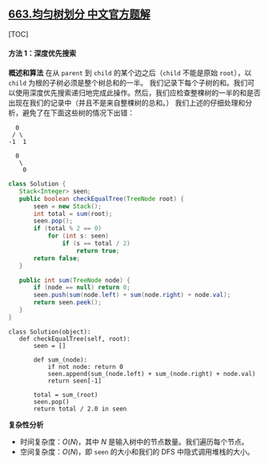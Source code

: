 ## [663.均匀树划分 中文官方题解](https://leetcode.cn/problems/equal-tree-partition/solutions/100000/jun-yun-shu-hua-fen-by-leetcode-solution-y1wk)
[TOC]

#### 方法 1：深度优先搜索

 **概述和算法**
 在从 `parent` 到 `child` 的某个边之后（`child` 不能是原始 `root`），以 `child` 为根的子树必须是整个树总和的一半。
 我们记录下每个子树的和。我们可以使用深度优先搜索递归地完成此操作。然后，我们应检查整棵树的一半的和是否出现在我们的记录中（并且不是来自整棵树的总和。）
 我们上述的仔细处理和分析，避免了在下面这些树的情况下出错：

```text
  0  
 / \ 
-1  1

  0 
   \ 
    0
```

 ```Java [slu1]
 class Solution {
    Stack<Integer> seen;
    public boolean checkEqualTree(TreeNode root) {
        seen = new Stack();
        int total = sum(root);
        seen.pop();
        if (total % 2 == 0)
            for (int s: seen)
                if (s == total / 2)
                    return true;
        return false;
    }

    public int sum(TreeNode node) {
        if (node == null) return 0;
        seen.push(sum(node.left) + sum(node.right) + node.val);
        return seen.peek();
    }
}
 ```

 ```Python3 [slu1]
 class Solution(object):
    def checkEqualTree(self, root):
        seen = []

        def sum_(node):
            if not node: return 0
            seen.append(sum_(node.left) + sum_(node.right) + node.val)
            return seen[-1]

        total = sum_(root)
        seen.pop()
        return total / 2.0 in seen
 ```

 **复杂性分析**

 * 时间复杂度：$O(N)$，其中 $N$ 是输入树中的节点数量。我们遍历每个节点。
 * 空间复杂度：$O(N)$，即 `seen` 的大小和我们的 DFS 中隐式调用堆栈的大小。